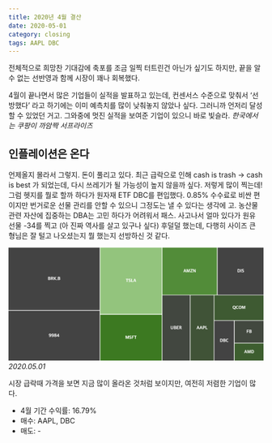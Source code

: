 ```yaml
---
title: 2020년 4월 결산
date: 2020-05-01
category: closing
tags: AAPL DBC
---
```


전체적으로 희망찬 기대감에 축포를 조금 일찍 터트린건 아닌가 싶기도 하지만, 끝을 알 수 없는 선반영과 함께 시장이 꽤나 회복했다.

4월이 끝나면서 많은 기업들이 실적을 발표하고 있는데, 컨센서스 수준으로 맞춰서 ‘선방했다’ 라고 하기에는 이미 예측치를 많이 낮춰놓지 않았나 싶다. 그러니까 언저리 달성할 수 있었던 거고. 그와중에 멋진 실적을 보여준 기업이 있으니 바로 빛슬라. *한국에서는 쿠팡이 까암짝 서프라이즈*

## 인플레이션은 온다

언제올지 몰라서 그렇지. 돈이 풀리고 있다. 최근 급락으로 인해 cash is trash -> cash is best 가 되었는데, 다시 쓰레기가 될 가능성이 높지 않을까 싶다. 저렇게 많이 찍는데! 그럼 헷지를 뭘로 할까 하다가 원자재 ETF DBC를 편입했다. 0.85% 수수료로 비싼 편이지만 번거로운 선물 관리를 안할 수 있으니 그정도는 낼 수 있다는 생각에 고. 농산물 관련 자산에 집중하는 DBA는 고민 하다가 어려워서 패스. 사고나서 얼마 있다가 원유 선물 -34를 찍고 (아 진짜 역사를 살고 있구나 싶다) 후덜덜 했는데, 다행히 사이즈 큰 형님은 잘 털고 나오셨는지 뭘 했는지 선방하신 것 같다.

![img](/assets/img/posts/2020-05-01-closing_apr/202004.png)
*2020.05.01*

시장 급락때 가격을 보면 지금 많이 올라온 것처럼 보이지만, 여전히 저렴한 기업이 많다.

- 4월 기간 수익률: 16.79%
- 매수: AAPL, DBC
- 매도: -
